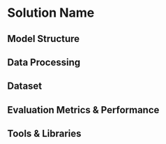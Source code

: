 # Solution Name


## Model Structure

## Data Processing

## Dataset

## Evaluation Metrics & Performance

## Tools & Libraries 